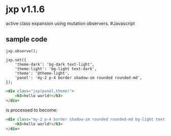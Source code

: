 # jxp v1.1.6

active class expansion using mutation observers. #Javascript

## sample code

```JS
jxp.observe();

jxp.set({
    'theme-dark': 'bg-dark text-light',
    'theme-light': 'bg-light text-dark',
    'theme': '@theme-light',
    'panel': 'my-2 p-4 border shadow-sm rounded rounded-md',
});
```

```html
<div class="jxp(panel,theme)">
    <h3>hello world!</h3>
</div>
```

is processed to become:

```html
<div class="my-2 p-4 border shadow-sm rounded rounded-md bg-light text-dark">
    <h3>hello world!</h3>
</div>
```
